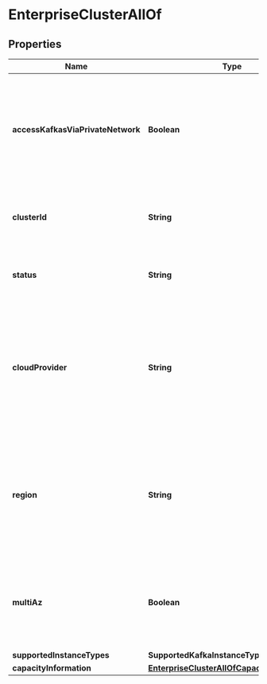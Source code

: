 

# EnterpriseClusterAllOf


## Properties

Name | Type | Description | Notes
------------ | ------------- | ------------- | -------------
**accessKafkasViaPrivateNetwork** | **Boolean** | Indicates whether Kafkas created on this data plane cluster have to be accessed via private network | 
**clusterId** | **String** | The OCM&#39;s cluster id of the registered Enterprise cluster. |  [optional]
**status** | **String** | The status of Enterprise cluster registration |  [optional]
**cloudProvider** | **String** | The cloud provider for this cluster. This valus will be used as the Kafka&#39;s cloud provider value when a Kafka is created on this cluster |  [optional]
**region** | **String** | The region of this cluster. This valus will be used as the Kafka&#39;s region value when a Kafka is created on this cluster |  [optional]
**multiAz** | **Boolean** | A flag indicating whether this cluster is available on multiple availability zones or not | 
**supportedInstanceTypes** | **SupportedKafkaInstanceTypesList** |  |  [optional]
**capacityInformation** | [**EnterpriseClusterAllOfCapacityInformation**](EnterpriseClusterAllOfCapacityInformation.md) |  |  [optional]



